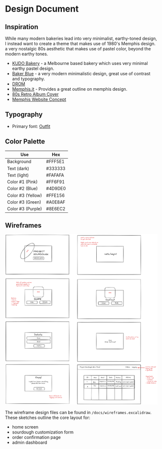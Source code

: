 
# Design Document

## Inspiration

While many modern bakeries lead into very minimalist, earthy-toned design, I
instead want to create a theme that makes use of 1980's Memphis design. a very
nostalgic 80s aesthetic that makes use of pastel color, beyond the modern
earthy tones.

- [KUDO Bakery](https://kudobakery.com.au/) - a Melbourne based bakery which
  uses very minimal earthy pastel design.
- [Baker Blue](https://bakerbleu.com.au/) - a very modern minimalistic design,
  great use of contrast and typography.
- [DROM](https://www.drom.melbourne/)
- [Memphis.it](https://memphis.it/en/) - Provides a great outline on memphis design.
- [80s Retro Album Cover](https://dribbble.com/shots/22497310-Album-Cover-Memphis-Design-80s-Retro)
- [Memphis Website Concept](https://www.behance.net/gallery/190778935/Memphis-Website-concept-2023?tracking_source=search_projects|memphis+design&l=3#)


## Typography

- Primary font: [Outfit](https://fonts.google.com/specimen/Outfit)

## Color Palette

| Use | Hex |
|---|---|
| Background | #FFF5E1 |
| Text (dark) | #333333 |
| Text (light) | #FAFAFA |
| Color #1 (Pink) | #FF6F91 |
| Color #2 (Blue) | #4D9DE0 |
| Color #3 (Yellow) | #FFE156 |
| Color #3 (Green) | #A0E8AF |
| Color #3 (Purple) | #8E6EC2 |

## Wireframes

![wireframe designs](./wireframes.png)

The wireframe design files can be found in `/docs/wireframes.excalidraw`. These
sketches outline the core layout for:
- home screen
- sourdough customization form
- order confirmation page
- admin dashboard
